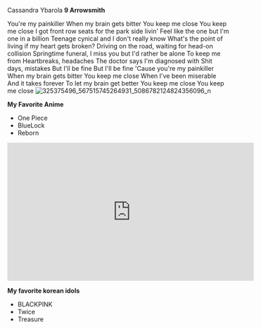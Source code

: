 Cassandra Ybarola
**9 Arrowsmith**

You're my painkiller
When my brain gets bitter
You keep me close
You keep me close
I got front row seats for the park side livin'
Feel like the one but I'm one in a billion
Teenage cynical and I don't really know
What's the point of living if my heart gets broken?
Driving on the road, waiting for head-on collision
Springtime funeral, I miss you but I'd rather be alone
To keep me from
Heartbreaks, headaches
The doctor says I'm diagnosed with
Shit days, mistakes
But I'll be fine
But I'll be fine
'Cause you're my painkiller
When my brain gets bitter
You keep me close
When I've been miserable
And it takes forever
To let my brain get better
You keep me close
You keep me close
![325375496_567515745264931_5086782124824356096_n](https://user-images.githubusercontent.com/122426673/212584709-a58284a3-3bb5-4fd2-a498-4b853c995544.jpg)

**My Favorite Anime** 
- One Piece
- BlueLock
- Reborn

<iframe width="560" height="315" src="https://www.youtube-nocookie.com/embed/POe9SOEKotk" title="YouTube video player" frameborder="0" allow="accelerometer; autoplay; clipboard-write; encrypted-media; gyroscope; picture-in-picture; web-share" allowfullscreen></iframe>

**My favorite korean idols**
- BLACKPINK
- Twice
- Treasure





